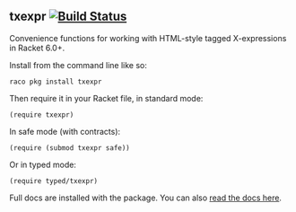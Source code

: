txexpr [![Build Status](https://travis-ci.org/mbutterick/txexpr.svg)](https://travis-ci.org/mbutterick/txexpr)
---------------

Convenience functions for working with HTML-style tagged X-expressions in Racket 6.0+.

Install from the command line like so:

    raco pkg install txexpr

Then require it in your Racket file, in standard mode:

    (require txexpr)
    
In safe mode (with contracts):

    (require (submod txexpr safe))

Or in typed mode:

    (require typed/txexpr)

Full docs are installed with the package. You can also [read the docs here](http://pkg-build.racket-lang.org/doc/txexpr).
